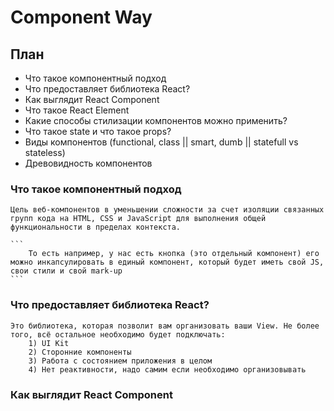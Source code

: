 # Component Way

## План
 * Что такое компонентный подход
 * Что предоставляет библиотека React?
 * Как выглядит React Component
 * Что такое React Element
 * Какие способы стилизации компонентов можно применить?
 * Что такое state и что такое props?
 * Виды компонентов (functional, class || smart, dumb || statefull vs stateless)
 * Древовидность компонентов



 ### Что такое компонентный подход

    Цель веб-компонентов в уменьшении сложности за счет изоляции связанных групп кода на HTML, CSS и JavaScript для выполнения общей функциональности в пределах контекста.

    ```
        То есть например, у нас есть кнопка (это отдельный компонент) его можно инкапсулировать в единый компонент, который будет иметь свой JS, свои стили и свой mark-up
    ```

 ### Что предоставляет библиотека React?

    Это библиотека, которая позволит вам организовать ваши View. Не более того, всё остальное необходимо будет подключать:
        1) UI Kit
        2) Сторонние компоненты
        3) Работа с состоянием приложения в целом
        4) Нет реактивности, надо самим если необходимо организовывать

 ### Как выглядит React Component